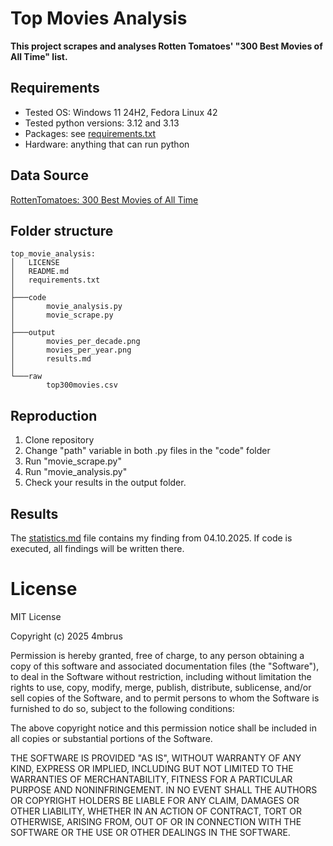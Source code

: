 # Top Movies Analysis

**This project scrapes and analyses Rotten Tomatoes' "300 Best Movies of All Time" list.**

## Requirements
- Tested OS: Windows 11 24H2, Fedora Linux 42
- Tested python versions: 3.12 and 3.13
- Packages: see [requirements.txt](requirements.txt)
- Hardware: anything that can run python

## Data Source
[RottenTomatoes: 300 Best Movies of All Time](https://editorial.rottentomatoes.com/guide/best-movies-of-all-time)

## Folder structure

~~~
top_movie_analysis:
│   LICENSE
│   README.md
│   requirements.txt
│
├───code
│       movie_analysis.py
│       movie_scrape.py
│
├───output
│       movies_per_decade.png
│       movies_per_year.png
│       results.md
│
└───raw
        top300movies.csv
~~~

## Reproduction
1. Clone repository
2. Change "path" variable in both .py files in the "code" folder
3. Run "movie_scrape.py"
4. Run "movie_analysis.py"
5. Check your results in the output folder.

## Results

The [statistics.md](/output/results.md) file contains my finding from 04.10.2025. If code is executed, all findings will be written there.

# License

MIT License

Copyright (c) 2025 4mbrus

Permission is hereby granted, free of charge, to any person obtaining a copy
of this software and associated documentation files (the "Software"), to deal
in the Software without restriction, including without limitation the rights
to use, copy, modify, merge, publish, distribute, sublicense, and/or sell
copies of the Software, and to permit persons to whom the Software is
furnished to do so, subject to the following conditions:

The above copyright notice and this permission notice shall be included in all
copies or substantial portions of the Software.

THE SOFTWARE IS PROVIDED "AS IS", WITHOUT WARRANTY OF ANY KIND, EXPRESS OR
IMPLIED, INCLUDING BUT NOT LIMITED TO THE WARRANTIES OF MERCHANTABILITY,
FITNESS FOR A PARTICULAR PURPOSE AND NONINFRINGEMENT. IN NO EVENT SHALL THE
AUTHORS OR COPYRIGHT HOLDERS BE LIABLE FOR ANY CLAIM, DAMAGES OR OTHER
LIABILITY, WHETHER IN AN ACTION OF CONTRACT, TORT OR OTHERWISE, ARISING FROM,
OUT OF OR IN CONNECTION WITH THE SOFTWARE OR THE USE OR OTHER DEALINGS IN THE
SOFTWARE.